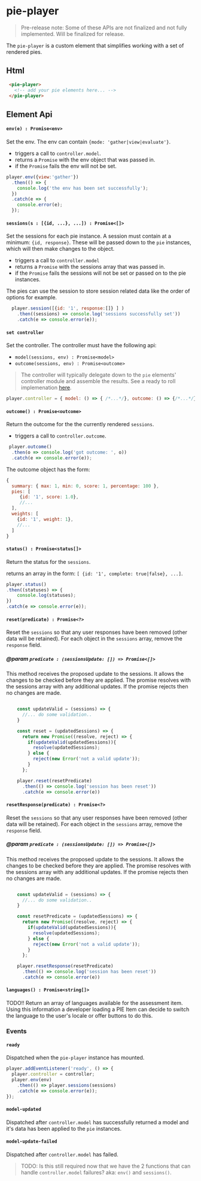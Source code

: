 # pie-player 

> Pre-release note: Some of these APIs are not finalized and not fully implemented. Will be finalized for release.

The `pie-player` is a custom element that simplifies working with a set of rendered pies. 


## Html
 
 ```html
  <pie-player>
    <!-- add your pie elements here... -->
  </pie-player>
 ```
    
## Element Api
 

####  `env(e) : Promise<env>` 

Set the env. The env can contain `{mode: 'gather|view|evaluate'}`. 

* triggers a call to `controller.model`.
* returns a `Promise` with the env object that was passed in.
* if the `Promise` fails the env will not be set.

```javascript
player.env({view:'gather'})
  .then(() => {
    console.log('the env has been set successfully');
  })
  .catch(e => {
    console.error(e);
  });
```
  
  
#### `sessions(s : [{id, ...}, ...]) : Promise<[]>`

Set the sessions for each pie instance. A session must contain at a minimum: `{id, response}`. These will be passed down to the `pie` instances, which will then make changes to the object.

* triggers a call to `controller.model`
* returns a `Promise` with the sessions array that was passed in.
* if the `Promise` fails the sessions will not be set or passed on to the pie instances.

The pies can use the session to store session related data like the order of options for example.
     
```javascript
  player.session([{id: '1', response:[]} ] )
    .then((sessions) => console.log('sessions successfully set'))
    .catch(e => console.error(e));
```

####  `set controller`

Set the controller. The controller must have the following api: 

* `model(sessions, env) : Promise<model>`
* `outcome(sessions, env) : Promise<outcome>`

> The controller will typically delegate down to the `pie` elements' controller module and assemble the results. See a ready to roll implemenation [here](http://todo.ocm).

```javascript
player.controller = { model: () => { /*...*/}, outcome: () => {/*...*/} }; 
```
 
#### `outcome() : Promise<outcome>` 

Return the outcome for the the currently rendered `sessions`.

* triggers a call to `controller.outcome`.

```javascript
 player.outcome() 
  .then(o => console.log('got outcome: ', o))
  .catch(e => console.error(e));
```
The outcome object has the form: 
```javascript 
{
  summary: { max: 1, min: 0, score: 1, percentage: 100 },
  pies: [
     {id: '1', score: 1.0},
     //...
  ],
  weights: [
    {id: '1', weight: 1},
    //...
  ]
}
``` 

####  `status() : Promise<status[]>`

Return the status for the `sessions`.

returns an array in the form: `[ {id: '1', complete: true|false}, ...]`.

```javascript
player.status()
.then((statuses) => {
    console.log(statuses);
})
.catch(e => console.error(e));
```

#### `reset(predicate) : Promise<?>` 
Reset the `sessions` so that any user responses have been removed (other data will be retained). For each object in the `sessions` array, remove the `response` field.

##### @param `predicate : (sessionsUpdate: []) => Promise<[]>`
This method receives the proposed update to the sessions. It allows the changes to be checked before they are applied. The promise resolves with the sessions array with any additional updates. If the promise rejects then no changes are made.


```javascript

    const updateValid = (sessions) => {
      //... do some validation..
    }

    const reset = (updatedSessions) => {
      return new Promise((resolve, reject) => {
        if(updateValid(updatedSessions)){
          resolve(updatedSessions);
        } else {
          reject(new Error('not a valid update'));
        }
      };

    player.reset(resetPredicate)
      .then(() => console.log('session has been reset'))
      .catch(e => console.error(e))
```

#### `resetResponse(predicate) : Promise<?>` 
Reset the `sessions` so that any user responses have been removed (other data will be retained). For each object in the `sessions` array, remove the `response` field.

##### @param `predicate : (sessionsUpdate: []) => Promise<[]>`
This method receives the proposed update to the sessions. It allows the changes to be checked before they are applied. The promise resolves with the sessions array with any additional updates. If the promise rejects then no changes are made.


```javascript

    const updateValid = (sessions) => {
      //... do some validation..
    }

    const resetPredicate = (updatedSessions) => {
      return new Promise((resolve, reject) => {
        if(updateValid(updatedSessions)){
          resolve(updatedSessions);
        } else {
          reject(new Error('not a valid update'));
        }
      };

    player.resetResponse(resetPredicate)
      .then(() => console.log('session has been reset'))
      .catch(e => console.error(e))
```
 
#### `languages() : Promise<string[]>`

TODO!! Return an array of languages available for the assessment item.
Using this information a developer loading a PIE Item can decide to switch the language to the user's locale or offer buttons to do this. 

### Events

#### `ready` 
Dispatched when the `pie-player` instance has mounted. 
    
```javascript
player.addEventListener('ready', () => {
  player.controller = controller;
  player.env(env)
    .then(() => player.sessions(sessions)
    .catch(e => console.error(e));
});
```

#### `model-updated`

Dispatched after `controller.model` has successfully returned a model and it's data has been applied to the `pie` instances.

#### `model-update-failed`

Dispatched after `controller.model` has failed. 

> TODO: Is this still required now that we have the 2 functions that can handle `controller.model` failures? aka: `env()` and `sessions()`.
